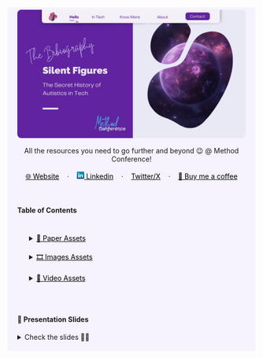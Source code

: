 <!-- RESOURCES COVER -->

<div style="background-color: #F6F3FF; padding: 20px" class="markdown-body">
<p align="center" style="margin-top: -15px">
  <a href="https://github.com/HelviraG/resources.silent-figures">
    <img style="border-radius: 8px" src="assets/cover.jpg" alt="Silent Figures Method conference cover" />
  </a>
</p>

  <p align="center">
    All the resources you need to go further and beyond 😉 @ Method Conference!
    <br />
    <br />
    <a href="https://helvirag.github.io" style="padding: 6px 12px; color: black" onmouseover="this.style.color='purple'; this.style.fontWeight=''" onmouseleave="this.style.color='black'">🌐 Website</a>
    ·
    <a href="https://linkedin.com/helvira-dev" style="padding: 6px 12px; color: black" onmouseover="this.style.color='purple';fontSize=''" onmouseleave="this.style.color='black'; this.style.fontWeight='normal'; fontSize='12px'"><img src="assets/linkedin.png" width="15px"/> Linkedin</a>
    ·
    <a href="https://twitter.com/helvira_g" style="padding: 6px 12px; color: black" onmouseover="this.style.color='purple';" onmouseleave="this.style.color='black'">Twitter/X</a>
    ·
    <a href="https://www.buymeacoffee.com/helvira" style="padding: 6px 12px; color: black" onmouseover="this.style.color='purple';" onmouseleave="this.style.color='black'">🥤 Buy me a coffee</a>
  </p>

  <br />

  <!-- TABLE OF CONTENTS -->
  #### Table of Contents

  <ol style="list-style-type: none; margin-top: 40px;">
    <li>
      <!-- SCIENTIFIC PRESS SECTION -->
      <details>
        <summary>
          <a href="https://github.com/HelviraG/conferences.resources/tree/main/%5BEN%5Dsilent_figures/sections/PaperAssets.md#paper-assets" style="color: black" onmouseover="this.style.fontWeight='700';this.style.color='#6A42AB';" onmouseout="this.style.fontWeight='';this.style.color='black';">📰 Paper Assets</a>
        </summary>
          <ul style="list-style-type: none">
            <!-- USED DURING PRESENTATION SECTION -->
            <details style="margin-top: 20px">
            <summary>
              <a href="https://github.com/HelviraG/conferences.resources/tree/main/%5BEN%5Dsilent_figures/sections/PaperAssets.md#paper-assets" style="color: black" onmouseover="this.style.fontWeight='700';this.style.color='#6A42AB';" onmouseout="this.style.fontWeight='';this.style.color='black';">Seen through the presentation</a>
            </summary>
            <ul style="list-style-type: none">
            <li style="margin-top: 5px">
            <a href="https://github.com/HelviraG/conferences.resources/blob/main/%5BEN%5Dsilent_figures/sections/PaperAssets.md#-i-live-in-extremes-a-qualitative-investigation-of-autistic-adults-experiences-of-inertial-rest-and-motion" style="color: black" onmouseover="this.style.fontWeight='700';this.style.color='#6A42AB';" onmouseout="this.style.fontWeight='';this.style.color='black';">🧷 ‘I live in extremes’: A qualitative investigation of Autistic adults’ experiences of inertial rest and motion</a>
            </li>
              <li style="margin-top: 10px">
                <a href="https://github.com/HelviraG/conferences.resources/blob/main/%5BEN%5Dsilent_figures/sections/PaperAssets.md#-neurotypical-peers-are-less-willing-to-interact-with-those-with-autism-based-on-thin-slice-judgments-interact-judgement" style="color: black" onmouseover="this.style.fontWeight='700';this.style.color='#6A42AB';" onmouseout="this.style.fontWeight='';this.style.color='black';">🧷 Neurotypical Peers are Less Willing to Interact with Those with Autism based on Thin Slice Judgments</a>
              </li>
              <li style="margin-top: 10px">
                <a href="https://github.com/HelviraG/conferences.resources/blob/main/%5BEN%5Dsilent_figures/sections/PaperAssets.md#-neurodiversity-as-a-competitive-advantage---why-you-should-embrace-it-in-your-workforce--competitive-advantage" style="color: black" onmouseover="this.style.fontWeight='700';this.style.color='#6A42AB';" onmouseout="this.style.fontWeight='';this.style.color='black';">🧷 Neurodiversity as a Competitive Advantage - Why you should embrace it in your workforce</a>
              </li>
              <li stylew="margin-top: 10px">
                <a href="https://github.com/HelviraG/conferences.resources/blob/main/%5BEN%5Dsilent_figures/sections/PaperAssets.md#-employees-with-autism-spectrum-disorders-in-the-digitized-work-environment-perspectives-for-the-future--perspective-futur" style="color: black" onmouseover="this.style.fontWeight='700';this.style.color='#6A42AB';" onmouseout="this.style.fontWeight='';this.style.color='black';">🧷 Employees With Autism Spectrum Disorders in the Digitized Work Environment: Perspectives for the Future</a>
              </li>
              <li style="margin-top: 10px">
                <a href="https://github.com/HelviraG/conferences.resources/blob/main/%5BEN%5Dsilent_figures/sections/PaperAssets.md#-autism-in-the-workforce-a-case-study--autism-workforce" style="color: black" onmouseover="this.style.fontWeight='700';this.style.color='#6A42AB';" onmouseout="this.style.fontWeight='';this.style.color='black';">🧷 Autism in the workforce: A case study</a>
              </li>
              <li style="margin-top: 10px">
                <a href="https://github.com/HelviraG/conferences.resources/blob/main/%5BEN%5Dsilent_figures/sections/PaperAssets.md#-its-not-just-about-attention-to-details-redefining-the-talents-autistic-software-developers-bring-to-software-development-redefine-talents" style="color: black" onmouseover="this.style.fontWeight='700';this.style.color='#6A42AB';" onmouseout="this.style.fontWeight='';this.style.color='black';">🧷 It’s Not Just About Attention to Details: Redefining the Talents Autistic Software Developers Bring to Software Development</a>
              </li>
              <li style="margin-top: 10px">
                <a href="https://github.com/HelviraG/conferences.resources/blob/main/%5BEN%5Dsilent_figures/sections/PaperAssets.md#-autism-and-employment-what-works-what-works" style="color: black" onmouseover="this.style.fontWeight='700';this.style.color='#6A42AB';" onmouseout="this.style.fontWeight='';this.style.color='black';">🧷 Autism and employment: What works</a>
              </li>
              <li style="margin-top: 10px">
                <a href="https://github.com/HelviraG/conferences.resources/blob/main/%5BEN%5Dsilent_figures/sections/PaperAssets.md#-dispelling-some-myths-about-the-autistic-wunderkind-programmer" style="color: black" onmouseover="this.style.fontWeight='700';this.style.color='#6A42AB';" onmouseout="this.style.fontWeight='';this.style.color='black';">🧷 Dispelling some myths about the autistic wunderkind programmer</a>
              </li>
              <li style="margin-top: 10px">
              <a href="https://github.com/HelviraG/conferences.resources/blob/main/%5BEN%5Dsilent_figures/sections/PaperAssets.md#-understanding-the-challenges-faced-by-neurodiverse-software-engineering-employees-towards-a-more-inclusive-and-productive-technical-workforce" style="color: black" onmouseover="this.style.fontWeight='700';this.style.color='#6A42AB';" onmouseout="this.style.fontWeight='';this.style.color='black';">🧷 Understanding the Challenges Faced by Neurodiverse Software Engineering Employees: Towards a More Inclusive and Productive Technical Workforce</a>
              </li>
              <li style="margin-top: 10px">
              <a href="https://github.com/HelviraG/conferences.resources/blob/main/%5BEN%5Dsilent_figures/sections/PaperAssets.md#-autism-in-the-workplace-the-benefits-of-autistic-talent-in-tech-autism-workplace" style="color: black" onmouseover="this.style.fontWeight='700';this.style.color='#6A42AB';" onmouseout="this.style.fontWeight='';this.style.color='black';">🧷 Autism in the Workplace: The Benefits of Autistic Talent in Tech</a>
              </li>
            </ul>
            </details>
            <!-- MORE TO READ SECTION -->
            <details style="margin-top: 20px">
            <summary>
              <a href="https://github.com/HelviraG/conferences.resources/blob/main/%5BEN%5Dsilent_figures/sections/ReadMoreAssets.md#-more-to-read" style="color: black" onmouseover="this.style.fontWeight='700';this.style.color='#6A42AB';" onmouseout="this.style.fontWeight='';this.style.color='black';">🔎 More to read</a>
            </summary>
            <ul style="list-style-type: none">
              <li style="margin-top: 8px">
                <a href="https://github.com/HelviraG/conferences.resources/blob/main/%5BEN%5Dsilent_figures/sections/ReadMoreAssets.md#-no-way-out-except-from-external-intervention-first-hand-accounts-of-autistic-inertia" style="color: black" onmouseover="this.style.fontWeight='700';this.style.color='#6A42AB';" onmouseout="this.style.fontWeight='';this.style.color='black';">🧷 ‘No Way Out Except From External Intervention’: First-Hand Accounts of Autistic Inertia</a>
              </li>
              <li style="margin-top: 10px">
                <a href="https://github.com/HelviraG/conferences.resources/blob/main/%5BEN%5Dsilent_figures/sections/ReadMoreAssets.md#-on-our-own-terms-emerging-autistic-culture" style="color: black" onmouseover="this.style.fontWeight='700';this.style.color='#6A42AB';" onmouseout="this.style.fontWeight='';this.style.color='black';">🧷 On our own terms: Emerging autistic culture</a>
              </li>
              <li style="margin-top: 10px">
                <a href="https://github.com/HelviraG/conferences.resources/blob/main/%5BEN%5Dsilent_figures/sections/ReadMoreAssets.md#-developing-employment-environments-where-individuals-with-asd-thrive-using-machine-learning-to-explore-employer-policies-and-practices" style="color: black" onmouseover="this.style.fontWeight='700';this.style.color='#6A42AB';" onmouseout="this.style.fontWeight='';this.style.color='black';">🧷 Developing Employment Environments Where Individuals with ASD Thrive: Using Machine Learning to Explore Employer Policies and Practices</a>
              </li>
              <li style="margin-top: 10px">
                <a href="https://github.com/HelviraG/conferences.resources/blob/main/%5BEN%5Dsilent_figures/sections/ReadMoreAssets.md#-microsoft-autism-hiring-program---inclusive-hiring-for-people-with-disabilities" style="color: black" onmouseover="this.style.fontWeight='700';this.style.color='#6A42AB';" onmouseout="this.style.fontWeight='';this.style.color='black';">🧷 Microsoft Autism Hiring Program - Inclusive Hiring for People with Disabilities</a>
              </li>
              <li style="margin-top: 10px">
                <a href="https://github.com/HelviraG/conferences.resources/blob/main/%5BEN%5Dsilent_figures/sections/ReadMoreAssets.md#--software-developers-and-aspergers-syndrome" style="color: black" onmouseover="this.style.fontWeight='700';this.style.color='#6A42AB';" onmouseout="this.style.fontWeight='';this.style.color='black';">🧷 Software Developers and Asperger's Syndrome</a>
              </li>
              <li style="margin-top: 10px">
                <a href="https://github.com/HelviraG/conferences.resources/blob/main/%5BEN%5Dsilent_figures/sections/ReadMoreAssets.md#-microsoft-inclusive-hiring-and-accessibility-boss-neil-barnett-talks-embracing-neurodiverse-workers-new-neurodiversity-career-connector-tool" style="color: black" onmouseover="this.style.fontWeight='700';this.style.color='#6A42AB';" onmouseout="this.style.fontWeight='';this.style.color='black';">🧷 Microsoft Inclusive Hiring And Accessibility Boss Neil Barnett Talks Embracing Neurodiverse Workers, New Neurodiversity Career Connector Tool</a>
              </li>
              <li style="margin-top: 10px">
                <a href="https://github.com/HelviraG/conferences.resources/blob/main/%5BEN%5Dsilent_figures/sections/ReadMoreAssets.md#-famous-computer-geniuses-with-aspergers" style="color: black" onmouseover="this.style.fontWeight='700';this.style.color='#6A42AB';" onmouseout="this.style.fontWeight='';this.style.color='black';">🧷 Famous computer geniuses with Asperger's</a>
              </li>
              <li style="margin-top: 10px">
                <a href="https://github.com/HelviraG/conferences.resources/blob/main/%5BEN%5Dsilent_figures/sections/ReadMoreAssets.md#-the-potential-genius-of-aspergers" style="color: black" onmouseover="this.style.fontWeight='700';this.style.color='#6A42AB';" onmouseout="this.style.fontWeight='';this.style.color='black';">🧷 The Potential Genius of Aspergers</a>
              </li>
              <li style="margin-top: 10px">
                <a href="https://github.com/HelviraG/conferences.resources/blob/main/%5BEN%5Dsilent_figures/sections/ReadMoreAssets.md#-famous-people-with-high-functioning-autism" style="color: black" onmouseover="this.style.fontWeight='700';this.style.color='#6A42AB';" onmouseout="this.style.fontWeight='';this.style.color='black';">🧷 Famous people with high functioning autism</a>
              </li>
              <li style="margin-top: 10px">
                <a href="https://github.com/HelviraG/conferences.resources/blob/main/%5BEN%5Dsilent_figures/sections/ReadMoreAssets.md#-programming-a-great-hobby-for-an-autistic-child" style="color: black" onmouseover="this.style.fontWeight='700';this.style.color='#6A42AB';" onmouseout="this.style.fontWeight='';this.style.color='black';">🧷 Programming, A Great Hobby for an Autistic Child</a>
              </li>
              <li style="margin-top: 10px">
                <a href="https://github.com/HelviraG/conferences.resources/blob/main/%5BEN%5Dsilent_figures/sections/ReadMoreAssets.md#-famous-autistic-people" style="color: black" onmouseover="this.style.fontWeight='700';this.style.color='#6A42AB';" onmouseout="this.style.fontWeight='';this.style.color='black';">🧷 Famous autistic people</a>
              </li>
            </ul>
            </details>
          </ul>
      </details>
    </li>
    <!-- IMAGES ASSETS SECTION -->
    <li style="margin-top: 20px">
      <details style="margin-top: 10px">
      <summary>
        <a href="https://github.com/HelviraG/conferences.resources/tree/main/%5BEN%5Dsilent_figures/sections/ImagesAssets.md#images-assets" style="color: black" onmouseover="this.style.fontWeight='700';this.style.color='#6A42AB';" onmouseout="this.style.fontWeight='';this.style.color='black';">🎞️ Images Assets</a>
      </summary>
      <!-- MIDJOURNEY IMAGES SECTION -->
      <ul style="list-style-type: none">
        <details style="margin-top: 10px">
        <summary>
          <a href="https://github.com/HelviraG/conferences.resources/tree/main/%5BEN%5Dsilent_figures/sections/ImagesAssets.md#midjourney-images" style="color: black" onmouseover="this.style.fontWeight='700';this.style.color='#6A42AB';" onmouseout="this.style.fontWeight='';this.style.color='black';">👾 Midjourney Images</a>
        </summary>
        <ul style="list-style-type: none; margin-top: 6px">
          <li><a href="https://github.com/HelviraG/conferences.resources/tree/main/%5BEN%5Dsilent_figures/sections/ImagesAssets.md#planet-image" style="color: black" onmouseover="this.style.fontWeight='700';this.style.color='#6A42AB';" onmouseout="this.style.fontWeight='';this.style.color='black';">📍 Planet Zepharia</a></li>
          <li style="margin-top: 2px"><a href="https://github.com/HelviraG/conferences.resources/tree/main/%5BEN%5Dsilent_figures/sections/ImagesAssets.md#zepharians" style="color: black" onmouseover="this.style.fontWeight='700';this.style.color='#6A42AB';" onmouseout="this.style.fontWeight='';this.style.color='black';">📍 The Zepharians</a></li>
          <li style="margin-top: 2px"><a href="https://github.com/HelviraG/conferences.resources/tree/main/%5BEN%5Dsilent_figures/sections/ImagesAssets.md#jcon-spaceship" style="color: black" onmouseover="this.style.fontWeight='700';this.style.color='#6A42AB';" onmouseout="this.style.fontWeight='';this.style.color='black';">📍 JCON Spaceship</a></li>
          <li style="margin-top: 2px"><a href="https://github.com/HelviraG/conferences.resources/tree/main/%5BEN%5Dsilent_figures/sections/ImagesAssets.md#scuba-diving" style="color: black" onmouseover="this.style.fontWeight='700';this.style.color='#6A42AB';" onmouseout="this.style.fontWeight='';this.style.color='black';">📍 Scuba Diving</a></li>
          <li style="margin-top: 2px"><a href="https://github.com/HelviraG/conferences.resources/tree/main/%5BEN%5Dsilent_figures/sections/ImagesAssets.md#book-forest" style="color: black" onmouseover="this.style.fontWeight='700';this.style.color='#6A42AB';" onmouseout="this.style.fontWeight='';this.style.color='black';">📍 A Book and a Forest</a></li>
          <li style="margin-top: 2px"><a href="https://github.com/HelviraG/conferences.resources/tree/main/%5BEN%5Dsilent_figures/sections/ImagesAssets.md#autistic-people" style="color: black" onmouseover="this.style.fontWeight='700';this.style.color='#6A42AB';" onmouseout="this.style.fontWeight='';this.style.color='black';">📍 Autistic People</a></li>
        </ul>
        </details>
      <!-- EXTERNAL IMAGES SECTION -->
        <details style="margin-top: 10px">
        <summary>
          <a href="https://github.com/HelviraG/conferences.resources/tree/main/%5BEN%5Dsilent_figures/sections/ImagesAssets.md#external-images" style="color: black" onmouseover="this.style.fontWeight='700';this.style.color='#6A42AB';" onmouseout="this.style.fontWeight='';this.style.color='black';">📎 External Images</a>
        </summary>
        <ul style="list-style-type: none; margin-top: 6px">
          <li><a href="https://github.com/HelviraG/conferences.resources/tree/main/%5BEN%5Dsilent_figures/sections/ImagesAssets.md#susan-boyle" style="color: black" onmouseover="this.style.fontWeight='700';this.style.color='#6A42AB';" onmouseout="this.style.fontWeight='';this.style.color='black';">📍 Susan Boyle</a></li>
          <li style="margin-top: 2px"><a href="https://github.com/HelviraG/conferences.resources/tree/main/%5BEN%5Dsilent_figures/sections/ImagesAssets.md#dennis-ritchie" style="color: black" onmouseover="this.style.fontWeight='700';this.style.color='#6A42AB';" onmouseout="this.style.fontWeight='';this.style.color='black';">📍 Denis Ritchie</a></li>
          <li style="margin-top: 2px"><a href="https://github.com/HelviraG/conferences.resources/tree/main/%5BEN%5Dsilent_figures/sections/ImagesAssets.md#mark-zuckerberg" style="color: black" onmouseover="this.style.fontWeight='700';this.style.color='#6A42AB';" onmouseout="this.style.fontWeight='';this.style.color='black';">📍 Mark Zuckerberg</a></li>
          <li style="margin-top: 2px"><a href="https://github.com/HelviraG/conferences.resources/tree/main/%5BEN%5Dsilent_figures/sections/ImagesAssets.md#captain-spoke" style="color: black" onmouseover="this.style.fontWeight='700';this.style.color='#6A42AB';" onmouseout="this.style.fontWeight='';this.style.color='black';">📍 Captain Spoke</a></li>
        </ul>
        </details>
      </ul>
      </details>
    </li>
    <!-- VIDEO ASSETS SECTION -->
    <li>
      <details style="margin-top: 20px">
        <summary>
         <a href="https://github.com/HelviraG/conferences.resources/tree/main/%5BEN%5Dsilent_figures/sections/VideoAssets.md#video-assets" style="color: black" onmouseover="this.style.fontWeight='700';this.style.color='#6A42AB';" onmouseout="this.style.fontWeight='';this.style.color='black';">🍿 Video Assets</a>
        </summary>
        <ul style="list-style-type: none">
          <li style="margin-top: 8px">
            <a href="https://github.com/HelviraG/conferences.resources/tree/main/%5BEN%5Dsilent_figures/sections/VideoAssets.md" style="color: black" onmouseover="this.style.fontWeight='700';this.style.color='#6A42AB';" onmouseout="this.style.fontWeight='';this.style.color='black';">🧷 Working in Tech with Autism | Katherine's story</a>
          </li>
          <li style="margin-top: 10px">
            <a href="https://github.com/HelviraG/conferences.resources/tree/main/%5BEN%5Dsilent_figures/sections/VideoAssets.md" style="color: black" onmouseover="this.style.fontWeight='700';this.style.color='#6A42AB';" onmouseout="this.style.fontWeight='';this.style.color='black';">🧷 Autism: How to be normal (and why not to be)</a>
          </li>
          <li style="margin-top: 10px">
            <a href="https://github.com/HelviraG/conferences.resources/tree/main/%5BEN%5Dsilent_figures/sections/VideoAssets.md" style="color: black" onmouseover="this.style.fontWeight='700';this.style.color='#6A42AB';" onmouseout="this.style.fontWeight='';this.style.color='black';">🧷 Why an autism diagnosis is an invitation to finally be yourself</a>
          </li>
          <li style="margin-top: 10px">
            <a href="https://github.com/HelviraG/conferences.resources/tree/main/%5BEN%5Dsilent_figures/sections/VideoAssets.md" style="color: black" onmouseover="this.style.fontWeight='700';this.style.color='#6A42AB';" onmouseout="this.style.fontWeight='';this.style.color='black';">🧷 Why everything you know about autism is wrong</a>
          </li>
          <li style="margin-top: 10px">
            <a href="https://github.com/HelviraG/conferences.resources/tree/main/%5BEN%5Dsilent_figures/sections/VideoAssets.md" style="color: black" onmouseover="this.style.fontWeight='700';this.style.color='#6A42AB';" onmouseout="this.style.fontWeight='';this.style.color='black';">🧷 What being autistic taught me about being human</a>
          </li>
          <li style="margin-top: 10px">
            <a href="https://github.com/HelviraG/conferences.resources/tree/main/%5BEN%5Dsilent_figures/sections/VideoAssets.md" style="color: black" onmouseover="this.style.fontWeight='700';this.style.color='#6A42AB';" onmouseout="this.style.fontWeight='';this.style.color='black';">🧷 My inner life with Asperger's</a>
          </li>
          <li style="margin-top: 10px">
            <a href="https://github.com/HelviraG/conferences.resources/tree/main/%5BEN%5Dsilent_figures/sections/VideoAssets.md" style="color: black" onmouseover="this.style.fontWeight='700';this.style.color='#6A42AB';" onmouseout="this.style.fontWeight='';this.style.color='black';">🧷 The world needs all kinds of minds</a>
          </li>
          <li style="margin-top: 10px">
            <a href="https://github.com/HelviraG/conferences.resources/tree/main/%5BEN%5Dsilent_figures/sections/VideoAssets.md" style="color: black" onmouseover="this.style.fontWeight='700';this.style.color='#6A42AB';" onmouseout="this.style.fontWeight='';this.style.color='black';">🧷 What it feels like to be autistic</a>
          </li>
        </ul>
      </details>
    </li>
  </ol>
  <br />
  <br />


 #### 💽 Presentation Slides

<details>
    <summary>Check the slides 🤨🧐</summary>
    <ul>
        <li>
<img style="border-radius: 8px" src="assets/slides/slide_2.png" alt="slides method conference" />

<img style="border-radius: 8px" src="assets/slides/slide_4.png" alt="slides method conference" />

<img style="border-radius: 8px" src="assets/slides/slide_5.png" alt="slides method conference" />

<img style="border-radius: 8px" src="assets/slides/slide_6.png" alt="slides method conference" />

<img style="border-radius: 8px" src="assets/slides/slide_7.png" alt="slides method conference" />

<img style="border-radius: 8px" src="assets/slides/slide_8.png" alt="slides method conference" />

<img style="border-radius: 8px" src="assets/slides/slide_9.png" alt="slides method conference" />

<img style="border-radius: 8px" src="assets/slides/slide_10.png" alt="slides method conference" />

<img style="border-radius: 8px" src="assets/slides/slide_11.png" alt="slides method conference" />

<img style="border-radius: 8px" src="assets/slides/slide_16.png" alt="slides method conference" />

<img style="border-radius: 8px" src="assets/slides/slide_17.png" alt="slides method conference" />

<img style="border-radius: 8px" src="assets/slides/slide_18.png" alt="slides method conference" />

<img style="border-radius: 8px" src="assets/slides/slide_19.png" alt="slides method conference" />

<img style="border-radius: 8px" src="assets/slides/slide_20.png" alt="slides method conference" />

<img style="border-radius: 8px" src="assets/slides/slide_21.png" alt="slides method conference" />

<img style="border-radius: 8px" src="assets/slides/slide_22.png" alt="slides method conference" />

<img style="border-radius: 8px" src="assets/slides/slide_23.png" alt="slides method conference" />

<img style="border-radius: 8px" src="assets/slides/slide_24.png" alt="slides method conference" />

<img style="border-radius: 8px" src="assets/slides/slide_28.png" alt="slides method conference" />

<img style="border-radius: 8px" src="assets/slides/slide_33.png" alt="slides method conference" />

<img style="border-radius: 8px" src="assets/slides/slide_37.png" alt="slides method conference" />

<img style="border-radius: 8px" src="assets/slides/slide_38.png" alt="slides method conference" />

<img style="border-radius: 8px" src="assets/slides/slide_39.png" alt="slides method conference" />

<img style="border-radius: 8px" src="assets/slides/slide_40.png" alt="slides method conference" />

<img style="border-radius: 8px" src="assets/slides/slide_41.png" alt="slides method conference" />

<img style="border-radius: 8px" src="assets/slides/slide_42.png" alt="slides method conference" />

<img style="border-radius: 8px" src="assets/slides/slide_43.png" alt="slides method conference" />

<img style="border-radius: 8px" src="assets/slides/slide_44.png" alt="slides method conference" />

<img style="border-radius: 8px" src="assets/slides/slide_45.png" alt="slides method conference" />

<img style="border-radius: 8px" src="assets/slides/slide_46.png" alt="slides method conference" />

<img style="border-radius: 8px" src="assets/slides/slide_47.png" alt="slides method conference" />

<img style="border-radius: 8px" src="assets/slides/slide_48.png" alt="slides method conference" />

<img style="border-radius: 8px" src="assets/slides/slide_49.png" alt="slides method conference" />

<img style="border-radius: 8px" src="assets/slides/slide_50.png" alt="slides method conference" />

<img style="border-radius: 8px" src="assets/slides/slide_51.png" alt="slides method conference" />

<img style="border-radius: 8px" src="assets/slides/slide_52.png" alt="slides method conference" />

<img style="border-radius: 8px" src="assets/slides/slide_53.png" alt="slides method conference" />

<img style="border-radius: 8px" src="assets/slides/slide_54.png" alt="slides method conference" />

<img style="border-radius: 8px" src="assets/slides/slide_55.png" alt="slides method conference" />
</li>
</ul>
</details>
</div>